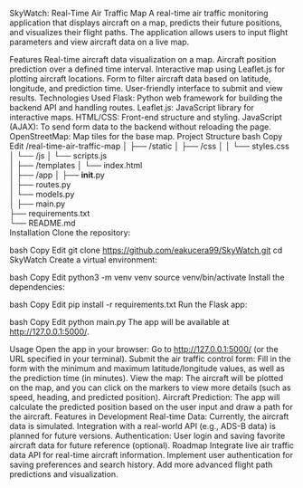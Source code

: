 SkyWatch: Real-Time Air Traffic Map
A real-time air traffic monitoring application that displays aircraft on a map, predicts their future positions, and visualizes their flight paths. The application allows users to input flight parameters and view aircraft data on a live map.

Features
Real-time aircraft data visualization on a map.
Aircraft position prediction over a defined time interval.
Interactive map using Leaflet.js for plotting aircraft locations.
Form to filter aircraft data based on latitude, longitude, and prediction time.
User-friendly interface to submit and view results.
Technologies Used
Flask: Python web framework for building the backend API and handling routes.
Leaflet.js: JavaScript library for interactive maps.
HTML/CSS: Front-end structure and styling.
JavaScript (AJAX): To send form data to the backend without reloading the page.
OpenStreetMap: Map tiles for the base map.
Project Structure
bash
Copy
Edit
/real-time-air-traffic-map
│
├── /static
│   ├── /css
│   │   └── styles.css       
│   └── /js
│       └── scripts.js       
│
├── /templates
│   └── index.html           
│
├── /app
│   ├── __init__.py          
│   ├── routes.py            
│   └── models.py            
│
├── main.py                  
├── requirements.txt         
└── README.md                
Installation
Clone the repository:

bash
Copy
Edit
git clone https://github.com/eakucera99/SkyWatch.git
cd SkyWatch
Create a virtual environment:

bash
Copy
Edit
python3 -m venv venv
source venv/bin/activate 
Install the dependencies:

bash
Copy
Edit
pip install -r requirements.txt
Run the Flask app:

bash
Copy
Edit
python main.py
The app will be available at http://127.0.0.1:5000/.

Usage
Open the app in your browser: Go to http://127.0.0.1:5000/ (or the URL specified in your terminal).
Submit the air traffic control form: Fill in the form with the minimum and maximum latitude/longitude values, as well as the prediction time (in minutes).
View the map: The aircraft will be plotted on the map, and you can click on the markers to view more details (such as speed, heading, and predicted position).
Aircraft Prediction: The app will calculate the predicted position based on the user input and draw a path for the aircraft.
Features in Development
Real-time Data: Currently, the aircraft data is simulated. Integration with a real-world API (e.g., ADS-B data) is planned for future versions.
Authentication: User login and saving favorite aircraft data for future reference (optional).
Roadmap
 Integrate live air traffic data API for real-time aircraft information.
 Implement user authentication for saving preferences and search history.
 Add more advanced flight path predictions and visualization.